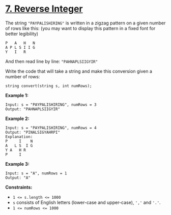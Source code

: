 # [7. Reverse Integer](https://leetcode.com/problems/reverse-integer/)

The string <code>"PAYPALISHIRING"</code> is written in a zigzag pattern on a given number of rows like this: (you may want to display this pattern in a fixed font for better legibility)

```
P   A   H   N
A P L S I I G
Y   I   R
```

And then read line by line: <code>"PAHNAPLSIIGYIR"</code>

Write the code that will take a string and make this conversion given a number of rows:

```
string convert(string s, int numRows);
```

**Example 1:**

```
Input: s = "PAYPALISHIRING", numRows = 3
Output: "PAHNAPLSIIGYIR"
```

**Example 2:**

```
Input: s = "PAYPALISHIRING", numRows = 4
Output: "PINALSIGYAHRPI"
Explanation:
P     I    N
A   L S  I G
Y A   H R
P     I
```

**Example 3:**

```
Input: s = "A", numRows = 1
Output: "A"
```

**Constraints:**

- <code>1 <= s.length <= 1000</code>
- <code>s</code> consists of English letters (lower-case and upper-case), <code>','</code> and <code>'.'</code>.
- <code>1 <= numRows <= 1000</code>
